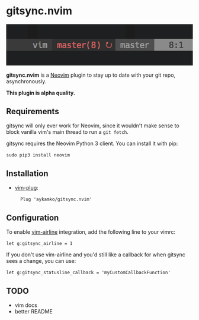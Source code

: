 gitsync.nvim
===

![statusline](gitsync.png)

**gitsync.nvim** is a [Neovim](https://github.com/neovim/neovim) plugin to stay up to date with your git repo, asynchronously.

**This plugin is alpha quality.**

Requirements
---

gitsync will only ever work for Neovim, since it wouldn't make sense to block vanilla vim's main thread to run a `git fetch`.

gitsync requires the Neovim Python 3 client. You can install it with pip:

	sudo pip3 install neovim

Installation
---

- [vim-plug](https://github.com/junegunn/vim-plug):

		Plug 'aykamko/gitsync.nvim'

Configuration
---
To enable [vim-airline](https://github.com/bling/vim-airline) integration, add the following line to your vimrc:

	let g:gitsync_airline = 1


If you don't use vim-airline and you'd still like a callback for when gitsync sees a change, you can use:

	let g:gitsync_statusline_callback = 'myCustomCallbackFunction'


TODO
---
- vim docs
- better README